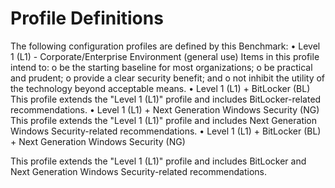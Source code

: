 # Profile Definitions

The following configuration profiles are defined by this Benchmark:
• Level 1 (L1) - Corporate/Enterprise Environment (general use)
Items in this profile intend to:
o be the starting baseline for most organizations;
o be practical and prudent;
o provide a clear security benefit; and
o not inhibit the utility of the technology beyond acceptable means.
• Level 1 (L1) + BitLocker (BL)
This profile extends the "Level 1 (L1)" profile and includes BitLocker-related 
recommendations.
• Level 1 (L1) + Next Generation Windows Security (NG)
This profile extends the "Level 1 (L1)" profile and includes Next Generation 
Windows Security-related recommendations.
• Level 1 (L1) + BitLocker (BL) + Next Generation Windows Security (NG)

This profile extends the "Level 1 (L1)" profile and includes BitLocker and Next 
Generation Windows Security-related recommendations.
